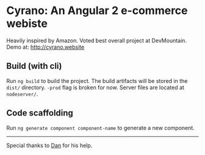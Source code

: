 # Cyrano: An Angular 2 e-commerce webiste 
Heavily inspired by Amazon. Voted best overall project at DevMountain. Demo at: http://cyrano.website

## Build (with cli)

Run `ng build` to build the project. The build artifacts will be stored in the `dist/` directory. `-prod` flag is broken for now. Server files are located at `nodeserver/`.

## Code scaffolding

Run `ng generate component component-name` to generate a new component.

---
Special thanks to [Dan](https://github.com/wooddan22) for his help.
